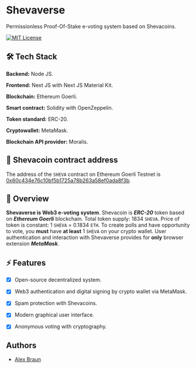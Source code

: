 # Shevaverse

Permissionless Proof-Of-Stake e-voting system based on Shevacoins.

[![MIT License](https://img.shields.io/badge/License-MIT-green.svg)](https://choosealicense.com/licenses/mit/)



## 🛠 Tech Stack

**Backend:** Node JS.

**Frontend:** Next JS with Next JS Material Kit.

**Blockchain:** Ethereum Goerli.

**Smart contract:** Solidity with OpenZeppelin.

**Token standard:** ERC-20.

**Cryptowallet:** MetaMask.

**Blockchain API provider:** Moralis.



## 🔗 Shevacoin contract address

The address of the `SHEVA` contract on Ethereum Goerli Testnet is [0x60c434e76c10bf5b1725a78b263a58ef0ada8f3b](https://goerli.etherscan.io/token/0x60c434e76c10bf5b1725a78b263a58ef0ada8f3b).



## 🚀 Overview

**Shevaverse is Web3 e-voting system**. Shevacoin is ***ERC-20*** token based on ***Ethereum Goerli*** blockchain. 
Total token supply: 1834 `SHEVA`. Price of token is constant: 1 `SHEVA` = 0.1834 `ETH`. 
To create polls and have opportunity to vote, you **must** have **at least** 1 `SHEVA` on your crypto wallet.
User authentication and interaction with Shevaverse provides for **only** browser extension ***MetaMask***.



## ⚡️ Features

- [x] Open-source decentralized system.
- [x] Web3 authentication and digital signing by crypto wallet via MetaMask.
- [x] Spam protection with Shevacoins.
- [x] Modern graphical user interface.
- [x] Anonymous voting with cryptography.



## Authors

- [Alex Braun](https://github.com/Braun-Alex)

